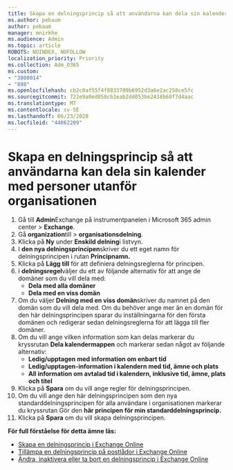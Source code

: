 ```yaml
---
title: Skapa en delningsprincip så att användarna kan dela sin kalender med personer utanför organisationen
ms.author: pebaum
author: pebaum
manager: mnirkhe
ms.audience: Admin
ms.topic: article
ROBOTS: NOINDEX, NOFOLLOW
localization_priority: Priority
ms.collection: Adm_O365
ms.custom:
- "3800014"
- "898"
ms.openlocfilehash: cb2c0af55f4f8833709b6952d3a6e2ac258ce5fc
ms.sourcegitcommit: 722e9a0ed058cb1eab2dd053be2418b60f7d4aac
ms.translationtype: MT
ms.contentlocale: sv-SE
ms.lasthandoff: 06/23/2020
ms.locfileid: "44862209"
---
```

# <a name="create-a-sharing-policy-to-allow-your-users-to-share-their-calendar-with-people-outside-your-organization"></a>Skapa en delningsprincip så att användarna kan dela sin kalender med personer utanför organisationen

1. Gå till **Admin**Exchange på instrumentpanelen i Microsoft 365 admin center  >  **Exchange**.
2. Gå **organization**till  >  **organisationsdelning**.
3. Klicka på **Ny** under **Enskild delning**i listvyn.
4. I **den nya delningsprincipen**skriver du ett eget namn för delningsprincipen i rutan **Principnamn.**
5. Klicka på **Lägg till** för att definiera delningsreglerna för principen.
6. I **delningsregel**väljer du ett av följande alternativ för att ange de domäner som du vill dela med:
    - **Dela med alla domäner**
    - **Dela med en viss domän**
8. Om du väljer **Delning med en viss domän**skriver du namnet på den domän som du vill dela med. Om du behöver ange mer än en domän för den här delningsprincipen sparar du inställningarna för den första domänen och redigerar sedan delningsreglerna för att lägga till fler domäner.
9. Om du vill ange vilken information som kan delas markerar du kryssrutan **Dela kalendermappen** och markerar sedan något av följande alternativ:
    - **Ledig/upptagen med information om enbart tid**
    - **Ledig/upptagen-information i kalendern med tid, ämne och plats**
    - **All information om avtalad tid i kalendern, inklusive tid, ämne, plats och titel**
11. Klicka på **Spara** om du vill ange regler för delningsprincipen.
12. Om du vill ange den här delningsprincipen som den nya standarddelningsprincipen för alla användare i organisationen markerar du kryssrutan Gör den **här principen för min standarddelningsprincip.**
13. Klicka på **Spara** om du vill skapa delningsprincipen.  

**För full förståelse för detta ämne läs:**

- [Skapa en delningsprincip i Exchange Online](https://docs.microsoft.com/exchange/sharing/sharing-policies/create-a-sharing-policy)
- [Tillämpa en delningsprincip på postlådor i Exchange Online](https://docs.microsoft.com/exchange/sharing/sharing-policies/apply-a-sharing-policy)
- [Ändra, inaktivera eller ta bort en delningsprincip i Exchange Online](https://docs.microsoft.com/exchange/sharing/sharing-policies/modify-a-sharing-policy)